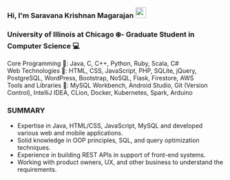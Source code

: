 ### Hi, I'm Saravana Krishnan Magarajan <img src="https://media.giphy.com/media/hvRJCLFzcasrR4ia7z/giphy.gif" width="25px">
### University of Illinois at Chicago :snowflake:- Graduate Student in Computer Science :computer:

Core Programming :rocket:: Java, C, C++, Python, Ruby, Scala, C# <br />
Web Technologies :art:: HTML, CSS, JavaScript, PHP, SQLite, jQuery, PostgreSQL, WordPress, Bootstrap, NoSQL, Flask, Firestore, AWS <br />
Tools and Libraries :hammer:: MySQL Workbench, Android Studio, Git (Version Control), IntelliJ IDEA, CLion, Docker, Kubernetes, Spark, Arduino <br />

### SUMMARY
 - Expertise in Java, HTML/CSS, JavaScript, MySQL and developed various web and mobile applications.
 - Solid knowledge in OOP principles, SQL, and query optimization techniques.
 - Experience in building REST APIs in support of front-end systems.
 - Working with product owners, UX, and other business to understand the requirements.
<!--
**skmagarajan/skmagarajan** is a ✨ _special_ ✨ repository because its `README.md` (this file) appears on your GitHub profile.

Here are some ideas to get you started:

- 🔭 I’m currently working on ...
- 🌱 I’m currently learning ...
- 👯 I’m looking to collaborate on ...
- 🤔 I’m looking for help with ...
- 💬 Ask me about ...
- 📫 How to reach me: ...
- 😄 Pronouns: ...
- ⚡ Fun fact: ...
-->
